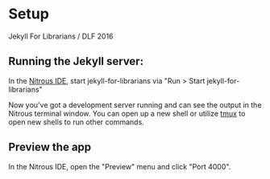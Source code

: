# Setup

Jekyll For Librarians / DLF 2016

## Running the Jekyll server:

In the [Nitrous IDE](https://community.nitrous.io/docs/ide-overview), start jekyll-for-librarians via "Run > Start jekyll-for-librarians"

Now you've got a development server running and can see the output in the Nitrous terminal window. You can open up a new shell or utilize [tmux](https://community.nitrous.io/docs/tmux) to open new shells to run other commands.

## Preview the app

In the Nitrous IDE, open the "Preview" menu and click "Port 4000".
